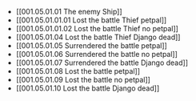 - [[001.05.01.01 The enemy Ship]]
- [[001.05.01.01.01 Lost the battle Thief petpal]]
- [[001.05.01.01.02 Lost the battle Thief no petpal]]
- [[001.05.01.04 Lost the battle Thief Django dead]]
- [[001.05.01.05 Surrendered the battle petpal]]
- [[001.05.01.06 Surrendered the battle no petpal]]
- [[001.05.01.07 Surrendered the battle Django dead]]
- [[001.05.01.08 Lost the battle petpal]]
- [[001.05.01.09 Lost the battle no petpal]]
- [[001.05.01.10 Lost the battle Django dead]]